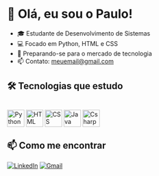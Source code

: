 # 👋 Olá, eu sou o Paulo!

- 🎓 Estudante de Desenvolvimento de Sistemas
- 💻 Focado em Python, HTML e CSS
- 🚀 Preparando-se para o mercado de tecnologia
- 📫 Contato: meuemail@gmail.com


## 🛠️ Tecnologias que estudo
<div style="display: inline_block"><br>
  <img align="center" alt="Python" height="40" width="40" src="https://cdn.jsdelivr.net/gh/devicons/devicon/icons/python/python-original.svg">
  <img align="center" alt="HTML" height="40" width="40" src="https://cdn.jsdelivr.net/gh/devicons/devicon/icons/html5/html5-original.svg">
  <img align="center" alt="CSS" height="40" width="40" src="https://cdn.jsdelivr.net/gh/devicons/devicon/icons/css3/css3-original.svg">
  <img align="center" alt="Java" height="40" width="40" src="https://cdn.jsdelivr.net/gh/devicons/devicon/icons/java/java-original.svg">
  <img align="center" alt="Csharp" height="40" width="40" src="https://cdn.jsdelivr.net/gh/devicons/devicon/icons/csharp/csharp-original.svg">
</div>

## 📫 Como me encontrar

[![LinkedIn](https://img.shields.io/badge/LinkedIn-0077B5?style=for-the-badge&logo=linkedin&logoColor=white)](https://linkedin.com/in/SEU-LINKEDIN)
[![Gmail](https://img.shields.io/badge/Gmail-D14836?style=for-the-badge&logo=gmail&logoColor=white)](mailto:SEU-EMAIL@gmail.com)
